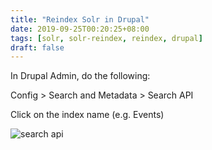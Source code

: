 ```yaml
---
title: "Reindex Solr in Drupal"
date: 2019-09-25T00:20:25+08:00
tags: [solr, solr-reindex, reindex, drupal]
draft: false
---
```


In Drupal Admin, do the following:

Config > Search and Metadata > Search API

Click on the index name (e.g. Events)

![search api](/static/images/reindex-solr-drupal/01_search-api.png)
